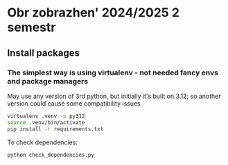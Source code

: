 # Obr zobrazhen' 2024/2025 2 semestr

## Install packages
### The simplest way is using virtualenv - not needed fancy envs and package managers
May use any version of 3rd python, but initially it's built on 3.12; 
so another version could cause some compatibility issues

```bash
virtualenv .venv -p py312 
source .venv/bin/activate
pip install -r requirements.txt
```

To check dependencies:
```bash
python check_dependencies.py
```